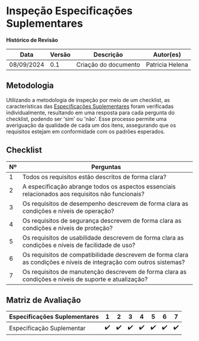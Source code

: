 # Inspeção Especificações Suplementares
**Histórico de Revisão**

| Data   | Versão  | Descrição | Autor(es)|
| --- | --- | --- | --- |
| 08/09/2024 | 0.1 | Criação do documento | Patricia Helena |


## Metodologia
Utilizando a metodologia de inspeção por meio de um checklist, as características das [Especificações Suplementares](../modelagem/especificacaoSuplementar.md) foram verificadas individualmente, resultando em uma resposta para cada pergunta do checklist, podendo ser 'sim' ou 'não'. Esse processo permite uma averiguação da qualidade de cada um dos itens, assegurando que os requisitos estejam em conformidade com os padrões esperados.

## Checklist
|Nº| Perguntas                                                                       |
|----|-----------------------------------------------------------------------------|
| 1  | Todos os requisitos estão descritos de forma clara?                                      |
| 2  | A especificação abrange todos os aspectos essenciais relacionados aos requisitos não funcionais? |
| 3  | Os requisitos de desempenho descrevem de forma clara as condições e níveis de operação?|
| 4  | Os requisitos de segurança descrevem de forma clara as condições e níveis de proteção?                          |
| 5  | Os requisitos de usabilidade descrevem de forma clara as condições e níveis de facilidade de uso?                                 |
| 6  | Os requisitos de compatibilidade descrevem de forma clara as condições e níveis de integração com outros sistemas?                                      |
| 7  | Os requisitos de manutenção descrevem de forma clara as condições e níveis de suporte e atualização?                                    |



## Matriz de Avaliação
|  Especificações Suplementares | 1 | 2 | 3 | 4 | 5 | 6 | 7 | 
|-----|---|---|---|---|---|---|---|
| Especificação Suplementar |✔️|✔️|✔️|✔️|✔️|✔️|✔️|✔️|
